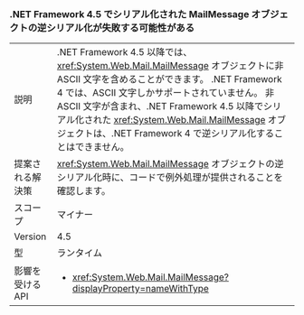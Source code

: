 ### <a name="deserialization-of-mailmessage-objects-serialized-under-the-net-framework-45-may-fail"></a>.NET Framework 4.5 でシリアル化された MailMessage オブジェクトの逆シリアル化が失敗する可能性がある

|   |   |
|---|---|
|説明|.NET Framework 4.5 以降では、<xref:System.Web.Mail.MailMessage> オブジェクトに非 ASCII 文字を含めることができます。 .NET Framework 4 では、ASCII 文字しかサポートされていません。 非 ASCII 文字が含まれ、.NET Framework 4.5 以降でシリアル化された <xref:System.Web.Mail.MailMessage> オブジェクトは、.NET Framework 4 で逆シリアル化することはできません。|
|提案される解決策|<xref:System.Web.Mail.MailMessage> オブジェクトの逆シリアル化時に、コードで例外処理が提供されることを確認します。|
|スコープ|マイナー|
|Version|4.5|
|型|ランタイム|
|影響を受ける API|<ul><li><xref:System.Web.Mail.MailMessage?displayProperty=nameWithType></li></ul>|

